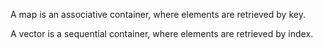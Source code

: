 A map is an associative container, where elements are retrieved by key.

A vector is a sequential container, where elements are retrieved by index.